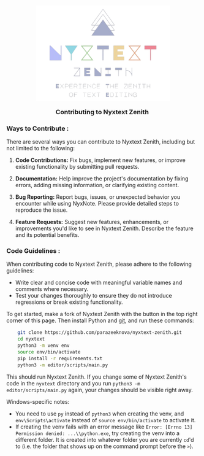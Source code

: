 <h3 align="center">
	<img src="assets/Zenith-logo.png" width="350" alt="Logo"/><br/>
    Contributing to Nyxtext Zenith
    <img src="assets/misc/transparent.png" height="30" width="0px"/>
</h3>

### Ways to Contribute : 

There are several ways you can contribute to Nyxtext Zenith, including but not limited to the following:

1. **Code Contributions:** Fix bugs, implement new features, or improve existing functionality by submitting pull requests.
   
2. **Documentation:** Help improve the project's documentation by fixing errors, adding missing information, or clarifying existing content.

3. **Bug Reporting:** Report bugs, issues, or unexpected behavior you encounter while using NyxNote. Please provide detailed steps to reproduce the issue.

4. **Feature Requests:** Suggest new features, enhancements, or improvements you'd like to see in Nyxtext Zenith. Describe the feature and its potential benefits.

### Code Guidelines : 

When contributing code to Nyxtext Zenith, please adhere to the following guidelines:

- Write clear and concise code with meaningful variable names and comments where necessary.
- Test your changes thoroughly to ensure they do not introduce regressions or break existing functionality.

To get started, make a fork of Nyxtext Zenith with the button in the top right corner of this page.
Then install Python and [git](https://git-scm.com/), and run these commands:

```bash
    git clone https://github.com/parazeeknova/nyxtext-zenith.git
    cd nyxtext
    python3 -m venv env
    source env/bin/activate
    pip install -r requirements.txt
    python3 -m editor/scripts/main.py
```

This should run Nyxtext Zenith. If you change some of Nyxtext Zenith's code in the `nyxtext` directory and you run `python3 -m editor/scripts/main.py` again, your changes should be visible right away.

Windows-specific notes:
- You need to use `py` instead of `python3` when creating the venv, and `env\Scripts\activate` instead of `source env/bin/activate` to activate it.
- If creating the venv fails with an error message like `Error: [Errno 13] Permission denied: ...\\python.exe`, try creating the venv into a different folder.  It is created into whatever folder you are currently `cd`'d to (i.e. the folder that shows up on the command prompt before the `>`).
